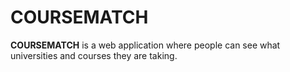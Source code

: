 # COURSEMATCH

**COURSEMATCH** is a web application where people can see what universities and courses they are taking.
